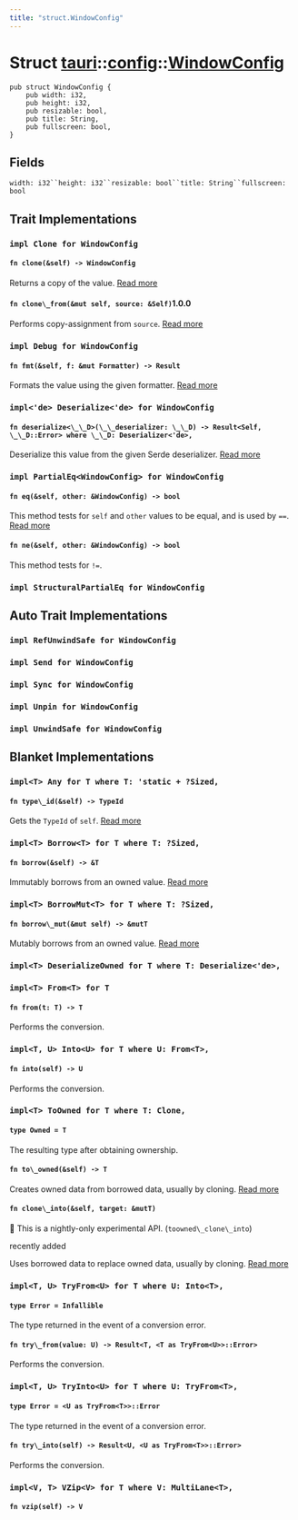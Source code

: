```yaml
---
title: "struct.WindowConfig"
---
```


# Struct [tauri](/docs/api/rust/tauri/../index.html)::​[config](/docs/api/rust/tauri/index.html)::​[WindowConfig](/docs/api/rust/tauri/)

    pub struct WindowConfig {
        pub width: i32,
        pub height: i32,
        pub resizable: bool,
        pub title: String,
        pub fullscreen: bool,
    }

## Fields

`width: i32``height: i32``resizable: bool``title: String``fullscreen: bool`

## Trait Implementations

### `impl Clone for WindowConfig`

#### `fn clone(&self) -> WindowConfig`

Returns a copy of the value. [Read more](https://doc.rust-lang.org/nightly/core/clone/trait.Clone.html#tymethod.clone)

#### `fn clone\_from(&mut self, source: &Self)`1.0.0

Performs copy-assignment from `source`. [Read more](https://doc.rust-lang.org/nightly/core/clone/trait.Clone.html#method.clone\_from)

### `impl Debug for WindowConfig`

#### `fn fmt(&self, f: &mut Formatter) -> Result`

Formats the value using the given formatter. [Read more](https://doc.rust-lang.org/nightly/core/fmt/trait.Debug.html#tymethod.fmt)

### `impl<'de> Deserialize<'de> for WindowConfig`

#### `fn deserialize<\_\_D>(\_\_deserializer: \_\_D) -> Result<Self, \_\_D::Error> where \_\_D: Deserializer<'de>,`

Deserialize this value from the given Serde deserializer. [Read more](https://docs.rs/serde/1.0.104/serde/de/trait.Deserialize.html#tymethod.deserialize)

### `impl PartialEq<WindowConfig> for WindowConfig`

#### `fn eq(&self, other: &WindowConfig) -> bool`

This method tests for `self` and `other` values to be equal, and is used by `==`. [Read more](https://doc.rust-lang.org/nightly/core/cmp/trait.PartialEq.html#tymethod.eq)

#### `fn ne(&self, other: &WindowConfig) -> bool`

This method tests for `!=`.

### `impl StructuralPartialEq for WindowConfig`

## Auto Trait Implementations

### `impl RefUnwindSafe for WindowConfig`

### `impl Send for WindowConfig`

### `impl Sync for WindowConfig`

### `impl Unpin for WindowConfig`

### `impl UnwindSafe for WindowConfig`

## Blanket Implementations

### `impl<T> Any for T where T: 'static + ?Sized,`

#### `fn type\_id(&self) -> TypeId`

Gets the `TypeId` of `self`. [Read more](https://doc.rust-lang.org/nightly/core/any/trait.Any.html#tymethod.type\_id)

### `impl<T> Borrow<T> for T where T: ?Sized,`

#### `fn borrow(&self) -> &T`

Immutably borrows from an owned value. [Read more](https://doc.rust-lang.org/nightly/core/borrow/trait.Borrow.html#tymethod.borrow)

### `impl<T> BorrowMut<T> for T where T: ?Sized,`

#### `fn borrow\_mut(&mut self) -> &mutT`

Mutably borrows from an owned value. [Read more](https://doc.rust-lang.org/nightly/core/borrow/trait.BorrowMut.html#tymethod.borrow\_mut)

### `impl<T> DeserializeOwned for T where T: Deserialize<'de>,`

### `impl<T> From<T> for T`

#### `fn from(t: T) -> T`

Performs the conversion.

### `impl<T, U> Into<U> for T where U: From<T>,`

#### `fn into(self) -> U`

Performs the conversion.

### `impl<T> ToOwned for T where T: Clone,`

#### `type Owned = T`

The resulting type after obtaining ownership.

#### `fn to\_owned(&self) -> T`

Creates owned data from borrowed data, usually by cloning. [Read more](https://doc.rust-lang.org/nightly/alloc/borrow/trait.ToOwned.html#tymethod.to\_owned)

#### `fn clone\_into(&self, target: &mutT)`

🔬 This is a nightly-only experimental API. (`toowned\_clone\_into`)

recently added

Uses borrowed data to replace owned data, usually by cloning. [Read more](https://doc.rust-lang.org/nightly/alloc/borrow/trait.ToOwned.html#method.clone\_into)

### `impl<T, U> TryFrom<U> for T where U: Into<T>,`

#### `type Error = Infallible`

The type returned in the event of a conversion error.

#### `fn try\_from(value: U) -> Result<T, <T as TryFrom<U>>::Error>`

Performs the conversion.

### `impl<T, U> TryInto<U> for T where U: TryFrom<T>,`

#### `type Error = <U as TryFrom<T>>::Error`

The type returned in the event of a conversion error.

#### `fn try\_into(self) -> Result<U, <U as TryFrom<T>>::Error>`

Performs the conversion.

### `impl<V, T> VZip<V> for T where V: MultiLane<T>,`

#### `fn vzip(self) -> V`

      